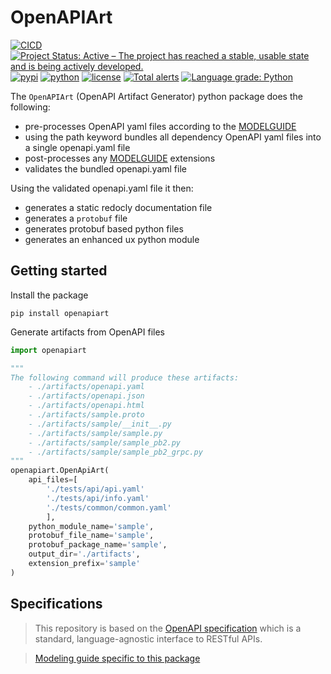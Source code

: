 # OpenAPIArt 

[![CICD](https://github.com/open-traffic-generator/openapiart/workflows/CICD/badge.svg)](https://github.com/open-traffic-generator/openapiart/actions)
[![Project Status: Active – The project has reached a stable, usable state and is being actively developed.](https://www.repostatus.org/badges/latest/active.svg)](https://www.repostatus.org/#active)
[![pypi](https://img.shields.io/pypi/v/openapiart.svg)](https://pypi.org/project/openapiart)
[![python](https://img.shields.io/pypi/pyversions/openapiart.svg)](https://pypi.python.org/pypi/openapiart)
[![license](https://img.shields.io/badge/license-MIT-green.svg)](https://en.wikipedia.org/wiki/MIT_License)
[![Total alerts](https://img.shields.io/lgtm/alerts/g/open-traffic-generator/openapiart.svg?logo=lgtm&logoWidth=18)](https://lgtm.com/projects/g/open-traffic-generator/openapiart/alerts/)
[![Language grade: Python](https://img.shields.io/lgtm/grade/python/g/open-traffic-generator/openapiart.svg?logo=lgtm&logoWidth=18)](https://lgtm.com/projects/g/open-traffic-generator/openapiart/context:python)

The `OpenAPIArt` (OpenAPI Artifact Generator) python package does the following:
- pre-processes OpenAPI yaml files according to the [MODELGUIDE](../main/MODELGUIDE.md)
- using the path keyword bundles all dependency OpenAPI yaml files into a single openapi.yaml file
- post-processes any [MODELGUIDE](../main/MODELGUIDE.md) extensions
- validates the bundled openapi.yaml file

Using the validated openapi.yaml file it then:
- generates a static redocly documentation file 
- generates a `protobuf` file
- generates protobuf based python files
- generates an enhanced ux python module

## Getting started
Install the package
```
pip install openapiart
```

Generate artifacts from OpenAPI files
```python
import openapiart

""" 
The following command will produce these artifacts:
    - ./artifacts/openapi.yaml
    - ./artifacts/openapi.json
    - ./artifacts/openapi.html
    - ./artifacts/sample.proto
    - ./artifacts/sample/__init__.py
    - ./artifacts/sample/sample.py
    - ./artifacts/sample/sample_pb2.py
    - ./artifacts/sample/sample_pb2_grpc.py
"""
openapiart.OpenApiArt(
    api_files=[
        './tests/api/api.yaml'
        './tests/api/info.yaml'
        './tests/common/common.yaml'
        ], 
    python_module_name='sample', 
    protobuf_file_name='sample',
    protobuf_package_name='sample',
    output_dir='./artifacts',
    extension_prefix='sample'
)
```

## Specifications
> This repository is based on the [OpenAPI specification](
https://github.com/OAI/OpenAPI-Specification/blob/master/versions/3.0.3.md) 
which is a standard, language-agnostic interface to RESTful APIs. 

> [Modeling guide specific to this package](../main/MODELGUIDE.md)


